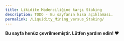 ```yaml
---
title: Likidite Madenciliğine karşı Staking
description: TODO - Bu sayfanın kısa açıklaması.
permalink: /Liquidity_Mining_versus_Staking/
---
```


**Bu sayfa henüz çevrilmemiştir. Lütfen yardım edin! ❤**

